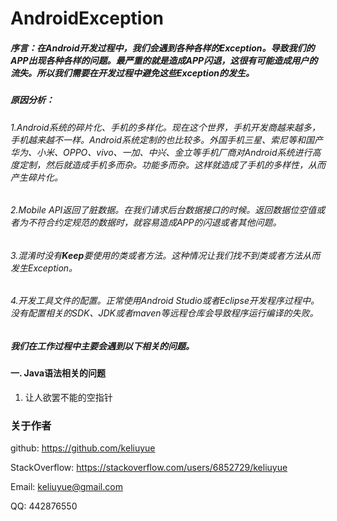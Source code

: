 # AndroidException


##### 序言：在Android开发过程中，我们会遇到各种各样的Exception。导致我们的APP出现各种各样的问题。最严重的就是造成APP闪退，这很有可能造成用户的流失。所以我们需要在开发过程中避免这些Exception的发生。

##### 原因分析：

###### 1.Android系统的碎片化、手机的多样化。现在这个世界，手机开发商越来越多，手机越来越不一样。Android系统定制的也比较多。外国手机三星、索尼等和国产华为、小米、OPPO、vivo、一加、中兴、金立等手机厂商对Android系统进行高度定制，然后就造成手机多而杂。功能多而杂。这样就造成了手机的多样性，从而产生碎片化。

###### 2.Mobile API返回了脏数据。在我们请求后台数据接口的时候。返回数据位空值或者为不符合约定规范的数据时，就容易造成APP的闪退或者其他问题。

###### 3.混淆时没有**Keep**要使用的类或者方法。这种情况让我们找不到类或者方法从而发生Exception。

###### 4.开发工具文件的配置。正常使用Android Studio或者Eclipse开发程序过程中。没有配置相关的SDK、JDK或者maven等远程仓库会导致程序运行编译的失败。


##### 我们在工作过程中主要会遇到以下相关的问题。

#### 一. Java语法相关的问题

1. 让人欲罢不能的空指针











































### 关于作者

github: https://github.com/keliuyue

StackOverflow: https://stackoverflow.com/users/6852729/keliuyue

Email: keliuyue@gmail.com

QQ: 442876550